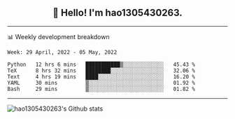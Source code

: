 <h2 align="center">👋 Hello! I'm hao1305430263.</h2>


---- 
📊 Weekly development breakdown

<!--START_SECTION:waka-->
```text
Week: 29 April, 2022 - 05 May, 2022

Python   12 hrs 6 mins   ███████████▒░░░░░░░░░░░░░   45.43 % 
TeX      8 hrs 32 mins   ████████░░░░░░░░░░░░░░░░░   32.06 % 
Text     4 hrs 19 mins   ████░░░░░░░░░░░░░░░░░░░░░   16.20 % 
YAML     30 mins         ▒░░░░░░░░░░░░░░░░░░░░░░░░   01.92 % 
Bash     29 mins         ▒░░░░░░░░░░░░░░░░░░░░░░░░   01.82 % 
```
<!--END_SECTION:waka-->
----
![hao1305430263's Github stats](https://github-readme-stats.vercel.app/api?username=hao1305430263&show_icons=true)


<!--
**hao1305430263/hao1305430263** is a ✨ _special_ ✨ repository because its `README.md` (this file) appears on your GitHub profile.

Here are some ideas to get you started:

- 🔭 I’m currently working on ...
- 🌱 I’m currently learning ...
- 👯 I’m looking to collaborate on ...
- 🤔 I’m looking for help with ...
- 💬 Ask me about ...
- 📫 How to reach me: ...
- 😄 Pronouns: ...
- ⚡ Fun fact: ...
-->
